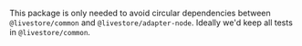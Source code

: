This package is only needed to avoid circular dependencies between `@livestore/common` and `@livestore/adapter-node`. Ideally we'd keep all tests in `@livestore/common`.